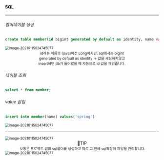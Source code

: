 #### SQL

<hr></hr>

###### 멤버테이블 생성

```sql
create table member(id bigint generated by default as identity, name varchar(255), primary key(id));
```

<img src="C:\Users\user\Desktop\git\자바API\SQL\1.PNG" alt="image-20210115024745077" style="zoom:80%;" />



<center><small>id라는 이름의 (java)에선 Long이지만, sql에서는 bigint<br>
generated by default as identity -> 값을 세팅하지않고 <br>insert하면 db가 들어왔을 때 자동으로 id 값을 채워줍니다.<br>
    </small></center>



###### 테이블 조회

```sql
select * from member;
```

###### value 삽입

```sql
insert into member(name) values('spring')
```

<img src="C:\Users\user\Desktop\git\자바API\SQL\2.PNG" alt="image-20210115024745077" style="zoom:80%;" />

<hr></hr>

<img src="C:\Users\user\Desktop\git\자바API\SQL\3.PNG" alt="image-20210115024745077" style="zoom:80%;" />

<center>👺TIP</center>

<center><small> 보통은 프로젝트 밑의 sql폴더를 생성하고 따로 그 안에 sql확장자 파일을 관리합니다.</small></center>

<img src="C:\Users\user\Desktop\git\자바API\SQL\4.PNG" alt="image-20210115024745077" style="zoom:80%;" />

